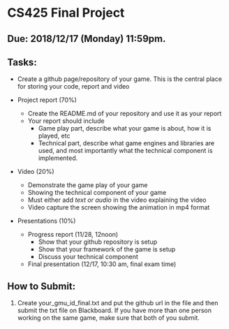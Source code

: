 # CS425 Final Project

## Due: 2018/12/17 (Monday) 11:59pm.

## Tasks:

- Create a github page/repository of your game. This is the central place for storing your code, report and video
- Project report (70%)
  - Create the README.md of your repository and use it as your report
  - Your report should include
    - Game play part, describe what your game is about, how it is played, etc
    - Technical part, describe what game engines and libraries are used, and most importantly what the technical component is implemented.
- Video (20%)
  - Demonstrate the game play of your game
  - Showing the technical component of your game
  - Must either add *text or audio* in the video explaining the video
  - Video capture the screen showing the animation in mp4 format
  
- Presentations (10%)
  - Progress report (11/28, 12noon)
    - Show that your github repository is setup
    - Show that your framework of the game is setup
    - Discuss your technical component  
  - Final presentation (12/17, 10:30 am, final exam time)

## How to Submit:
1. Create your_gmu_id_final.txt and put the github url in the file and then submit the txt file on Blackboard. If you have more than one person working on the same game, make sure that both of you submit. 
